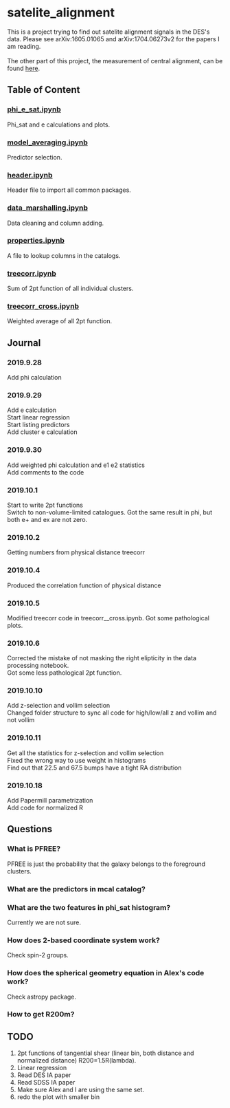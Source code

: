 # satelite_alignment 
This is a project trying to find out satelite alignment signals in the DES's data. 
Please see arXiv:1605.01065 and arXiv:1704.06273v2 for the papers I am reading. 
<br>
<br>
The other part of this project, the measurement of central alignment, can be found <a href="https://github.com/alduto/intrinsic_alignments">here</a>.

## Table of Content
### <a href="https://github.com/zchvsre/sa/blob/master/lib/phi_e_sat.ipynb">phi_e_sat.ipynb</a>
Phi_sat and e calculations and plots.
### <a href="https://github.com/zchvsre/sa/blob/master/lib/model_averaging.ipynb">model_averaging.ipynb</a>
Predictor selection.
### <a href="https://github.com/zchvsre/sa/blob/master/lib/header.ipynb"> header.ipynb </a>
Header file to import all common packages.
### <a href="https://github.com/zchvsre/sa/blob/master/lib/data_marshalling.ipynb"> data_marshalling.ipynb </a>
Data cleaning and column adding.
### <a href="https://github.com/zchvsre/sa/blob/master/lib/properties.ipynb"> properties.ipynb </a>
A file to lookup columns in the catalogs.
### <a href="https://github.com/zchvsre/sa/blob/master/lib/treecorr.ipynb"> treecorr.ipynb </a>
Sum of 2pt function of all individual clusters.
### <a href="https://github.com/zchvsre/sa/blob/master/lib/treecorr_cross.ipynb"> treecorr_cross.ipynb </a>
Weighted average of all 2pt function.
## Journal
### 2019.9.28
Add phi calculation
### 2019.9.29
Add e calculation\
Start linear regression\
Start listing predictors\
Add cluster e calculation
### 2019.9.30
Add weighted phi calculation and e1 e2 statistics\
Add comments to the code
### 2019.10.1
Start to write 2pt functions\
Switch to non-volume-limited catalogues. Got the same result in phi, but both e+ and ex are not zero.
### 2019.10.2
Getting numbers from physical distance treecorr
### 2019.10.4
Produced the correlation function of physical distance
### 2019.10.5
Modified treecorr code in treecorr__cross.ipynb. Got some pathological plots.
### 2019.10.6
Corrected the mistake of not masking the right elipticity in the data processing notebook.\
Got some less pathological 2pt function.
### 2019.10.10
Add z-selection and vollim selection\
Changed folder structure to sync all code for high/low/all z and vollim and not vollim
### 2019.10.11
Get all the statistics for z-selection and vollim selection\
Fixed the wrong way to use weight in histograms\
Find out that 22.5 and 67.5 bumps have a tight RA distribution
### 2019.10.18
Add Papermill parametrization\
Add code for normalized R

## Questions
### What is PFREE?
PFREE is just the probability that the galaxy belongs to the foreground clusters.
### What are the predictors in mcal catalog?

### What are the two features in phi_sat histogram?
Currently we are not sure.

### How does 2-based coordinate system work?
Check spin-2 groups.

### How does the spherical geometry equation in Alex's code work?
Check astropy package.

### How to get R200m?

## TODO
1. 2pt functions of tangential shear (linear bin, both distance and normalized distance)
  R200=1.5R(lambda). 
2. Linear regression
3. Read DES IA paper
4. Read SDSS IA paper
5. Make sure Alex and I are using the same set.
7. redo the plot with smaller bin


